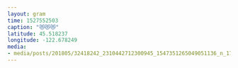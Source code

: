 ```yaml
---
layout: gram
time: 1527552503
caption: "😻😻😻"
latitude: 45.518237
longitude: -122.678249
media:
- media/posts/201805/32418242_2310442712300945_1547351265049051136_n_17942924329071919.jpg
---
```


